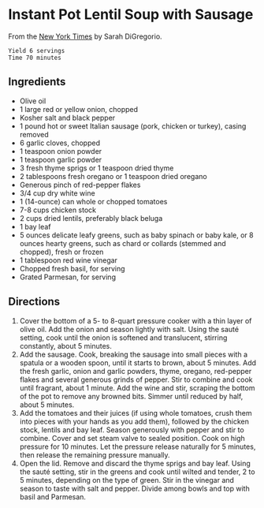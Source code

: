 # Instant Pot Lentil Soup with Sausage

From the [New York
Times](https://cooking.nytimes.com/recipes/1020078-pressure-cooker-lentil-soup-with-sausage)
by Sarah DiGregorio.

    Yield 6 servings
    Time 70 minutes

## Ingredients

*   Olive oil
*   1 large red or yellow onion, chopped
*   Kosher salt and black pepper
*   1 pound hot or sweet Italian sausage (pork, chicken or turkey), casing
    removed
*   6 garlic cloves, chopped
*   1 teaspoon onion powder
*   1 teaspoon garlic powder
*   3 fresh thyme sprigs or 1 teaspoon dried thyme
*   2 tablespoons fresh oregano or 1 teaspoon dried oregano
*   Generous pinch of red-pepper flakes
*   3/4 cup dry white wine
*   1 (14-ounce) can whole or chopped tomatoes
*   7-8 cups chicken stock
*   2 cups dried lentils, preferably black beluga
*   1 bay leaf
*   5 ounces delicate leafy greens, such as baby spinach or baby kale, or 8
    ounces hearty greens, such as chard or collards (stemmed and chopped),
    fresh or frozen
*   1 tablespoon red wine vinegar
*   Chopped fresh basil, for serving
*   Grated Parmesan, for serving

## Directions

1.  Cover the bottom of a 5- to 8-quart pressure cooker with a thin layer
    of olive oil. Add the onion and season lightly with salt. Using the
    sauté setting, cook until the onion is softened and translucent,
    stirring constantly, about 5 minutes.
2.  Add the sausage. Cook, breaking the sausage into small pieces with a
    spatula or a wooden spoon, until it starts to brown, about 5
    minutes. Add the fresh garlic, onion and garlic powders, thyme,
    oregano, red-pepper flakes and several generous grinds of pepper. Stir
    to combine and cook until fragrant, about 1 minute. Add the wine and
    stir, scraping the bottom of the pot to remove any browned bits. Simmer
    until reduced by half, about 5 minutes.
3.  Add the tomatoes and their juices (if using whole tomatoes, crush them
    into pieces with your hands as you add them), followed by the chicken
    stock, lentils and bay leaf. Season generously with pepper and stir to
    combine. Cover and set steam valve to sealed position. Cook on high
    pressure for 10 minutes. Let the pressure release naturally for 5
    minutes, then release the remaining pressure manually.
4.  Open the lid. Remove and discard the thyme sprigs and bay leaf. Using
    the sauté setting, stir in the greens and cook until wilted and tender,
    2 to 5 minutes, depending on the type of green. Stir in the vinegar and
    season to taste with salt and pepper. Divide among bowls and top with
    basil and Parmesan.
